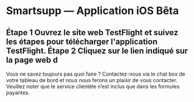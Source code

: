 # Smartsupp — Application iOS Bêta
## Étape 1 Ouvrez le site web TestFlight et suivez les étapes pour télécharger l'application TestFlight. Étape 2 Cliquez sur le lien indiqué sur la page web d
Vous ne savez toujours pas quoi faire ? Contactez-nous via le chat box de votre tableau de bord et nous nous ferons un plaisir de vous contacter. Veuillez noter que le service clientèle n’est inclus que dans les formules payantes.

